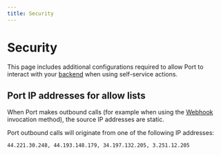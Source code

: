 ```yaml
---
title: Security
---
```


# Security

This page includes additional configurations required to allow Port to interact with your [backend](../setup-backend/setup-backend.md) when using self-service actions.

## Port IP addresses for allow lists

When Port makes outbound calls (for example when using the [Webhook](../setup-backend/webhook/webhook.md) invocation method), the source IP addresses are static.

Port outbound calls will originate from one of the following IP addresses:

```text showLineNumbers
44.221.30.248, 44.193.148.179, 34.197.132.205, 3.251.12.205
```
